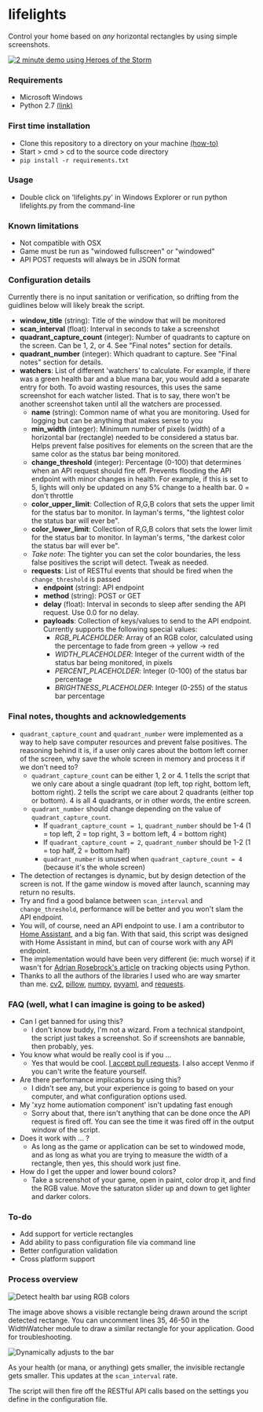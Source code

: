# lifelights
Control your home based on _any_ horizontal rectangles by using simple screenshots.

[![2 minute demo using Heroes of the Storm](http://img.youtube.com/vi/U1-Tj4fPKRE/0.jpg)](http://www.youtube.com/watch?v=U1-Tj4fPKRE "Heroes of the Storm + IoT")

### Requirements
- Microsoft Windows
- Python 2.7 [(link)](https://www.python.org/ftp/python/2.7/python-2.7.msi)

### First time installation
- Clone this repository to a directory on your machine [(how-to)](https://help.github.com/desktop/guides/contributing/cloning-a-repository-from-github-to-github-desktop/)
- Start > cmd > cd to the source code directory
- ```pip install -r requirements.txt```

### Usage
- Double click on 'lifelights.py' in Windows Explorer or run python lifelights.py from the command-line

### Known limitations
- Not compatible with OSX
- Game must be run as "windowed fullscreen" or "windowed"
- API POST requests will always be in JSON format

### Configuration details
Currently there is no input sanitation or verification, so drifting from the guidlines below will likely break the script.

- **window_title** (string): Title of the window that will be monitored
- **scan_interval** (float): Interval in seconds to take a screenshot
- **quadrant_capture_count** (integer): Number of quadrants to capture on the screen. Can be 1, 2, or 4. See "Final notes" section for details.
- **quadrant_number** (integer): Which quadrant to capture. See "Final notes" section for details.
- **watchers**: List of different 'watchers' to calculate. For example, if there was a green health bar and a blue mana bar, you would add a separate entry for both. To avoid wasting resources, this uses the same screenshot for each watcher listed. That is to say, there won't be another screenshot taken until all the watchers are processed.
  - **name** (string): Common name of what you are monitoring. Used for logging but can be anything that makes sense to you
  - **min_width** (integer): Minimum number of pixels (width) of a horizontal bar (rectangle) needed to be considered a status bar. Helps prevent false positives for elements on the screen that are the same color as the status bar being monitored.
  - **change_threshold** (integer): Percentage (0-100) that determines when an API request should fire off. Prevents flooding the API endpoint with minor changes in health. For example, if this is set to 5, lights will only be updated on any 5% change to a health bar. 0 = don't throttle
  - **color_upper_limit**: Collection of R,G,B colors that sets the upper limit for the status bar to monitor. In layman's terms, "the lightest color the status bar will ever be".
  - **color_lower_limit**: Collection of R,G,B colors that sets the lower limit for the status bar to monitor. In layman's terms, "the darkest color the status bar will ever be".
  - *Take note*: The tighter you can set the color boundaries, the less false positives the script will detect. Tweak as needed.
  - **requests**: List of RESTful events that should be fired when the ```change_threshold``` is passed
    - **endpoint** (string): API endpoint
    - **method** (string): POST or GET
    - **delay** (float): Interval in seconds to sleep after sending the API request. Use 0.0 for no delay.
    - **payloads**: Collection of keys/values to send to the API endpoint. Currently supports the following special values:
      - *RGB_PLACEHOLDER*: Array of an RGB color, calculated using the percentage to fade from green -> yellow -> red
      - *WIDTH_PLACEHOLDER*: Integer of the current width of the status bar being monitored, in pixels
      - *PERCENT_PLACEHOLDER*: Integer (0-100) of the status bar percentage
      - *BRIGHTNESS_PLACEHOLDER*: Integer (0-255) of the status bar percentage

### Final notes, thoughts and acknowledgements
- ```quadrant_capture_count``` and ```quadrant_number``` were implemented as a way to help save computer resources and prevent false positives. The reasoning behind it is, if a user only cares about the bottom left corner of the screen, why save the whole screen in memory and process it if we don't need to?
  - ```quadrant_capture_count``` can be either 1, 2 or 4. 1 tells the script that we only care about a single quadrant (top left, top right, bottom left, bottom right). 2 tells the script we care about 2 quadrants (either top or bottom). 4 is all 4 quadrants, or in other words, the entire screen.
  - ```quadrant_number``` should change depending on the value of ```quadrant_capture_count```.
    - If ```quadrant_capture_count = 1```, ```quadrant_number``` should be 1-4 (1 = top left, 2 = top right, 3 = bottom left, 4 = bottom right)
    - If ```quadrant_capture_count = 2```, ```quadrant_number``` should be 1-2 (1 = top half, 2 = bottom half)
    - ```quadrant_number``` is unused when ```quadrant_capture_count = 4``` (because it's the whole screen)
- The detection of rectanges is dynamic, but by design detection of the screen is not. If the game window is moved after launch, scanning may return no results.
- Try and find a good balance between ```scan_interval``` and ```change_threshold```, performance will be better and you won't slam the API endpoint.
- You will, of course, need an API endpoint to use. I am a contributor to [Home Assistant](https://home-assistant.io/), and a big fan. With that said, this script was designed with Home Assistant in mind, but can of course work with any API endpoint.
- The implementation would have been very different (ie: much worse) if it wasn't for [Adrian Rosebrock's article](http://www.pyimagesearch.com/2015/09/14/ball-tracking-with-opencv/) on tracking objects using Python.
- Thanks to all the authors of the libraries I used who are way smarter than me. [cv2](https://github.com/opencv/opencv/graphs/contributors), [pillow](https://github.com/python-pillow/Pillow/graphs/contributors), [numpy](https://github.com/numpy/numpy/graphs/contributors), [pyyaml](https://github.com/yaml/pyyaml/graphs/contributors), and [requests](https://github.com/kennethreitz/requests/graphs/contributors).

### FAQ (well, what I can imagine is going to be asked)
- Can I get banned for using this?
  - I don't know buddy, I'm not a wizard. From a technical standpoint, the script just takes a screenshot. So if screenshots are bannable, then probably, yes.
- You know what would be really cool is if you ...
  - Yes that would be cool. [I accept pull requests](https://help.github.com/articles/creating-a-pull-request/). I also accept Venmo if you can't write the feature yourself.
- Are there performance implications by using this?
  - I didn't see any, but your experience is going to based on your computer, and what configuration options used.
- My 'xyz home autiomation component' isn't updating fast enough
  - Sorry about that, there isn't anything that can be done once the API request is fired off. You can see the time it was fired off in the output window of the script.
- Does it work with ... ?
  - As long as the game or application can be set to windowed mode, and as long as what you are trying to measure the width of a rectangle, then yes, this should work just fine.
- How do I get the upper and lower bound colors?
  - Take a screenshot of your game, open in paint, color drop it, and find the RGB value. Move the saturaton slider up and down to get lighter and darker colors.

### To-do
- Add support for verticle rectangles
- Add ability to pass configuration file via command line
- Better configuration validation
- Cross platform support

### Process overview

![Detect health bar using RGB colors](http://i.imgur.com/rbIWEJr.png)

The image above shows a visible rectangle being drawn around the script detected rectange. You can uncomment lines 35, 46-50 in the WidthWatcher module to draw a similar rectangle for your application. Good for troubleshooting.

![Dynamically adjusts to the bar](http://i.imgur.com/ZVNUve9.png)

As your health (or mana, or anything) gets smaller, the invisible rectangle gets smaller. This updates at the ```scan_interval``` rate.

The script will then fire off the RESTful API calls based on the settings you define in the configuration file.

